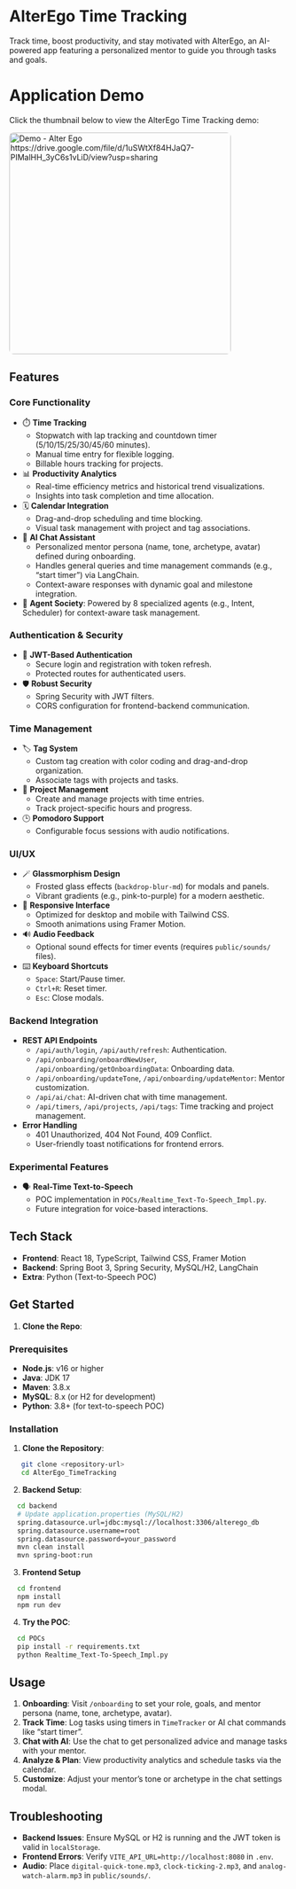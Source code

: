 # AlterEgo Time Tracking

Track time, boost productivity, and stay motivated with AlterEgo, an AI-powered app featuring a personalized mentor to guide you through tasks and goals.

# Application Demo
Click the thumbnail below to view the AlterEgo Time Tracking demo:

<a href="https://drive.google.com/file/d/1uSWtXf84HJaQ7-PIMalHH_3yC6s1vLiD/view?usp=sharing">
  <img src="https://drive.google.com/thumbnail?id=1_GsdkOQ8WqvHbWyzdHYzu6Ht5aliIuwW" 
       alt="Demo - Alter Ego https://drive.google.com/file/d/1uSWtXf84HJaQ7-PIMalHH_3yC6s1vLiD/view?usp=sharing" 
       style="width: 400px; height: auto; border-radius: 8px;">
</a>

## Features

### Core Functionality
- ⏱️ **Time Tracking**
  - Stopwatch with lap tracking and countdown timer (5/10/15/25/30/45/60 minutes).
  - Manual time entry for flexible logging.
  - Billable hours tracking for projects.
- 📊 **Productivity Analytics**
  - Real-time efficiency metrics and historical trend visualizations.
  - Insights into task completion and time allocation.
- 🗓️ **Calendar Integration**
  - Drag-and-drop scheduling and time blocking.
  - Visual task management with project and tag associations.
- 🤖 **AI Chat Assistant**
  - Personalized mentor persona (name, tone, archetype, avatar) defined during onboarding.
  - Handles general queries and time management commands (e.g., “start timer”) via LangChain.
  - Context-aware responses with dynamic goal and milestone integration.
- 🧠 **Agent Society**: Powered by 8 specialized agents (e.g., Intent, Scheduler) for context-aware task management.

### Authentication & Security
- 🔐 **JWT-Based Authentication**
  - Secure login and registration with token refresh.
  - Protected routes for authenticated users.
- 🛡️ **Robust Security**
  - Spring Security with JWT filters.
  - CORS configuration for frontend-backend communication.

### Time Management
- 🏷️ **Tag System**
  - Custom tag creation with color coding and drag-and-drop organization.
  - Associate tags with projects and tasks.
- 📂 **Project Management**
  - Create and manage projects with time entries.
  - Track project-specific hours and progress.
- 🕒 **Pomodoro Support**
  - Configurable focus sessions with audio notifications.

### UI/UX
- 🪄 **Glassmorphism Design**
  - Frosted glass effects (`backdrop-blur-md`) for modals and panels.
  - Vibrant gradients (e.g., pink-to-purple) for a modern aesthetic.
- 🎨 **Responsive Interface**
  - Optimized for desktop and mobile with Tailwind CSS.
  - Smooth animations using Framer Motion.
- 🔊 **Audio Feedback**
  - Optional sound effects for timer events (requires `public/sounds/` files).
- ⌨️ **Keyboard Shortcuts**
  - `Space`: Start/Pause timer.
  - `Ctrl+R`: Reset timer.
  - `Esc`: Close modals.

### Backend Integration
- **REST API Endpoints**
  - `/api/auth/login`, `/api/auth/refresh`: Authentication.
  - `/api/onboarding/onboardNewUser`, `/api/onboarding/getOnboardingData`: Onboarding data.
  - `/api/onboarding/updateTone`, `/api/onboarding/updateMentor`: Mentor customization.
  - `/api/ai/chat`: AI-driven chat with time management.
  - `/api/timers`, `/api/projects`, `/api/tags`: Time tracking and project management.
- **Error Handling**
  - 401 Unauthorized, 404 Not Found, 409 Conflict.
  - User-friendly toast notifications for frontend errors.

### Experimental Features
- 🗣️ **Real-Time Text-to-Speech**
  - POC implementation in `POCs/Realtime_Text-To-Speech_Impl.py`.
  - Future integration for voice-based interactions.

## Tech Stack

- **Frontend**: React 18, TypeScript, Tailwind CSS, Framer Motion
- **Backend**: Spring Boot 3, Spring Security, MySQL/H2, LangChain
- **Extra**: Python (Text-to-Speech POC)

## Get Started

1. **Clone the Repo**:

### Prerequisites
- **Node.js**: v16 or higher
- **Java**: JDK 17
- **Maven**: 3.8.x
- **MySQL**: 8.x (or H2 for development)
- **Python**: 3.8+ (for text-to-speech POC)

### Installation

1. **Clone the Repository**:
```bash
   git clone <repository-url>
   cd AlterEgo_TimeTracking
```
2. **Backend Setup**:
```bash
  cd backend
  # Update application.properties (MySQL/H2)
  spring.datasource.url=jdbc:mysql://localhost:3306/alterego_db
  spring.datasource.username=root
  spring.datasource.password=your_password
  mvn clean install
  mvn spring-boot:run
```
3. **Frontend Setup**
```bash
  cd frontend
  npm install
  npm run dev
```
4. **Try the POC**:
```bash
  cd POCs
  pip install -r requirements.txt
  python Realtime_Text-To-Speech_Impl.py
```

## Usage

1. **Onboarding**: Visit `/onboarding` to set your role, goals, and mentor persona (name, tone, archetype, avatar).
2. **Track Time**: Log tasks using timers in `TimeTracker` or AI chat commands like “start timer”.
3. **Chat with AI**: Use the chat to get personalized advice and manage tasks with your mentor.
4. **Analyze & Plan**: View productivity analytics and schedule tasks via the calendar.
5. **Customize**: Adjust your mentor’s tone or archetype in the chat settings modal.

## Troubleshooting

- **Backend Issues**: Ensure MySQL or H2 is running and the JWT token is valid in `localStorage`.
- **Frontend Errors**: Verify `VITE_API_URL=http://localhost:8080` in `.env`.
- **Audio**: Place `digital-quick-tone.mp3`, `clock-ticking-2.mp3`, and `analog-watch-alarm.mp3` in `public/sounds/`.
